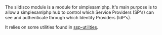 The sildisco module is a module for simplesamlphp.  It's main purpose is to allow a simplesamlphp hub to control which Service Providers (SP's) can see and authenticate through which Identity Providers (IdP's).

It relies on some utilities found in [ssp-utilities](https://github.com/sil-org/ssp-utilities).

